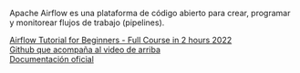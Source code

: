 Apache Airflow es una plataforma de código abierto para crear, programar y monitorear flujos de trabajo (pipelines).


[Airflow Tutorial for Beginners - Full Course in 2 hours 2022](https://www.youtube.com/watch?v=K9AnJ9_ZAXE&list=PLwFJcsJ61oujAqYpMp1kdUBcPG0sE0QMT)  
[Github que acompaña al video de arriba](https://github.com/coder2j/airflow-docker)  
[Documentación oficial](https://airflow.apache.org/docs/apache-airflow/stable/index.html)
